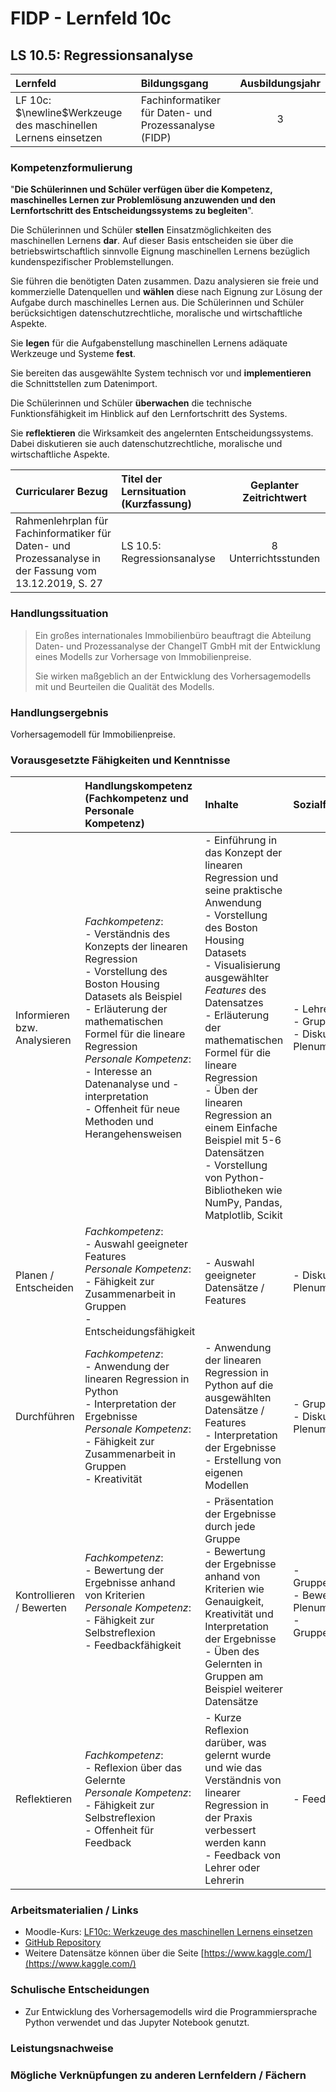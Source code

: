 # FIDP - Lernfeld 10c

## LS 10.5: Regressionsanalyse

| Lernfeld | Bildungsgang | Ausbildungsjahr |
| :--- | :--- | :---: |
| LF 10c:</br>$\newline$Werkzeuge des maschinellen Lernens einsetzen | Fachinformatiker für Daten- und Prozessanalyse (FIDP) | 3 |

### Kompetenzformulierung

"**Die Schülerinnen und Schüler verfügen über die Kompetenz, maschinelles Lernen zur
Problemlösung anzuwenden und den Lernfortschritt des Entscheidungssystems zu
begleiten**".

Die Schülerinnen und Schüler **stellen** Einsatzmöglichkeiten des maschinellen Lernens **dar**.
Auf dieser Basis entscheiden sie über die betriebswirtschaftlich sinnvolle Eignung maschinellen Lernens bezüglich kundenspezifischer Problemstellungen.

Sie führen die benötigten Daten zusammen. Dazu analysieren sie freie und kommerzielle
Datenquellen und **wählen** diese nach Eignung zur Lösung der Aufgabe durch maschinelles
Lernen aus. Die Schülerinnen und Schüler berücksichtigen datenschutzrechtliche, moralische und wirtschaftliche Aspekte.

Sie **legen** für die Aufgabenstellung maschinellen Lernens adäquate Werkzeuge und Systeme **fest**.

Sie bereiten das ausgewählte System technisch vor und **implementieren** die Schnittstellen
zum Datenimport.

Die Schülerinnen und Schüler **überwachen** die technische Funktionsfähigkeit im Hinblick
auf den Lernfortschritt des Systems.

Sie **reflektieren** die Wirksamkeit des angelernten Entscheidungssystems. Dabei diskutieren
sie auch datenschutzrechtliche, moralische und wirtschaftliche Aspekte.

| Curricularer Bezug | Titel der Lernsituation (Kurzfassung) | Geplanter Zeitrichtwert |
| :--- | :--- | :---: |
| Rahmenlehrplan für Fachinformatiker für Daten- und Prozessanalyse in der Fassung vom 13.12.2019, S. 27 | LS 10.5: Regressionsanalyse | 8 Unterrichtsstunden |

### Handlungssituation

> Ein großes internationales Immobilienbüro beauftragt die Abteilung Daten- und Prozessanalyse der ChangeIT GmbH mit der Entwicklung eines Modells zur Vorhersage von Immobilienpreise.
>
> Sie wirken maßgeblich an der Entwicklung des Vorhersagemodells mit und Beurteilen die Qualität des Modells.

### Handlungsergebnis

Vorhersagemodell für Immobilienpreise.

<div style="page-break-after: always;"></div>

### Vorausgesetzte Fähigkeiten und Kenntnisse

| | Handlungskompetenz</br>(Fachkompetenz und Personale Kompetenz) | Inhalte | Sozialform/Methoden |
| :--- | :--- | :--- | :--- |
| Informieren bzw. Analysieren | *Fachkompetenz*: </br> - Verständnis des Konzepts der linearen Regression </br> - Vorstellung des Boston Housing Datasets als Beispiel </br> - Erläuterung der mathematischen Formel für die lineare Regression  </br> *Personale Kompetenz*: </br> - Interesse an Datenanalyse und -interpretation </br> - Offenheit für neue Methoden und Herangehensweisen | - Einführung in das Konzept der linearen Regression und seine praktische Anwendung </br> - Vorstellung des Boston Housing Datasets </br> - Visualisierung ausgewählter *Features* des Datensatzes <br> - Erläuterung der mathematischen Formel für die lineare Regression </br> - Üben der linearen Regression an einem Einfache Beispiel mit 5-6 Datensätzen </br> - Vorstellung von Python-Bibliotheken wie NumPy, Pandas, Matplotlib, Scikit | - Lehrervortrag </br> - Gruppenarbeit </br> - Diskussion im Plenum |
| Planen / Entscheiden | *Fachkompetenz*: </br> - Auswahl geeigneter Features </br> *Personale Kompetenz*: </br> - Fähigkeit zur Zusammenarbeit in Gruppen </br> - Entscheidungsfähigkeit | - Auswahl geeigneter Datensätze / Features </br> | - Diskussion im Plenum |
| Durchführen | *Fachkompetenz*: </br> - Anwendung der linearen Regression in Python </br> - Interpretation der Ergebnisse </br> *Personale Kompetenz*: </br> - Fähigkeit zur Zusammenarbeit in Gruppen </br> - Kreativität | - Anwendung der linearen Regression in Python auf die ausgewählten Datensätze / Features </br> - Interpretation der Ergebnisse </br> - Erstellung von eigenen Modellen | - Gruppenarbeit </br> - Diskussion im Plenum |
| Kontrollieren / Bewerten | *Fachkompetenz*: </br> - Bewertung der Ergebnisse anhand von Kriterien </br> *Personale Kompetenz*: </br> - Fähigkeit zur Selbstreflexion </br> - Feedbackfähigkeit | - Präsentation der Ergebnisse durch jede Gruppe </br> - Bewertung der Ergebnisse anhand von Kriterien wie Genauigkeit, Kreativität und Interpretation der Ergebnisse </br> - Üben des Gelernten in Gruppen am Beispiel weiterer Datensätze  | - Gruppenpräsentation </br> - Bewertung im Plenum </br> -Gruppenpräsentation |
| Reflektieren | *Fachkompetenz*: </br> - Reflexion über das Gelernte </br> *Personale Kompetenz*: </br> - Fähigkeit zur Selbstreflexion </br> - Offenheit für Feedback | - Kurze Reflexion darüber, was gelernt wurde und wie das Verständnis von linearer Regression in der Praxis verbessert werden kann </br> - Feedback von Lehrer oder Lehrerin </br> | - Feedbackrunde |

### Arbeitsmaterialien / Links

- Moodle-Kurs: [LF10c: Werkzeuge des maschinellen Lernens einsetzen](https://moodle.mm-bbs.de/moodle/course/view.php?id=2812)
- [GitHub Repository](https://github.com/jtuttas/datenanalyse)
- Weitere Datensätze können über die Seite [https://www.kaggle.com/](https://www.kaggle.com/)

### Schulische Entscheidungen

- Zur Entwicklung des Vorhersagemodells wird die Programmiersprache Python verwendet und das Jupyter Notebook genutzt.

### Leistungsnachweise

### Mögliche Verknüpfungen zu anderen Lernfeldern / Fächern
